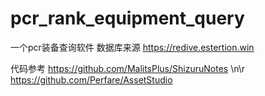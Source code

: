 # pcr_rank_equipment_query
一个pcr装备查询软件
数据库来源 https://redive.estertion.win

代码参考 https://github.com/MalitsPlus/ShizuruNotes
        \n\r https://github.com/Perfare/AssetStudio
